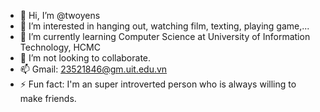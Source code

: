- 👋 Hi, I’m @twoyens
- 👀 I’m interested in hanging out, watching film, texting, playing game,...
- 🌱 I’m currently learning Computer Science at University of Information Technology, HCMC
- 💞️ I’m not looking to collaborate.
- 📫 Gmail: 23521846@gm.uit.edu.vn
- ⚡ Fun fact: I'm an super introverted person who is always willing to make friends.

<!---
twoyens/twoyens is a ✨ special ✨ repository because its `README.md` (this file) appears on your GitHub profile.
You can click the Preview link to take a look at your changes.
--->
